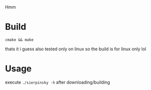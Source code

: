 Hmm

# Build

<code>cmake && make</code>

thats it i guess
also tested only on linux
so the build is for linux only lol

# Usage

execute <code>./sierpinsky -h</code> after downloading/building
